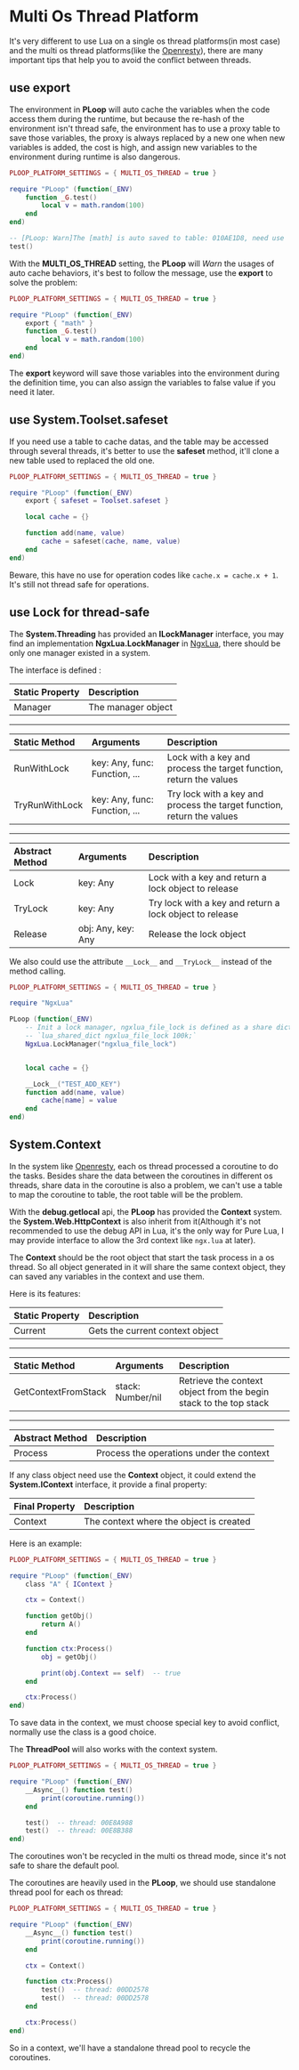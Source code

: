 # Multi Os Thread Platform

It's very different to use Lua on a single os thread platforms(in most case) and the multi os thread platforms(like the [Openresty][]), there are many important tips that help you to avoid the conflict between threads.


## use export

The environment in **PLoop** will auto cache the variables when the code access them during the runtime, but because the re-hash of the environment isn't thread safe, the environment has to use a proxy table to save those variables, the proxy is always replaced by a new one when new variables is added, the cost is high, and assign new variables to the environment during runtime is also dangerous.

```lua
PLOOP_PLATFORM_SETTINGS = { MULTI_OS_THREAD = true }

require "PLoop" (function(_ENV)
	function _G.test()
		local v = math.random(100)
	end
end)

-- [PLoop: Warn]The [math] is auto saved to table: 010AE1D8, need use 'export{ "math" }'@xxxxx.lua:5	4
test()
```

With the **MULTI_OS_THREAD** setting, the **PLoop** will *Warn* the usages of auto cache behaviors, it's best to follow the message, use the **export** to solve the problem:

```lua
PLOOP_PLATFORM_SETTINGS = { MULTI_OS_THREAD = true }

require "PLoop" (function(_ENV)
	export { "math" }
	function _G.test()
		local v = math.random(100)
	end
end)
```

The **export** keyword will save those variables into the environment during the definition time, you can also assign the variables to false value if you need it later.


## use System.Toolset.safeset

If you need use a table to cache datas, and the table may be accessed through several threads, it's better to use the **safeset** method, it'll clone a new table used to replaced the old one.

```lua
PLOOP_PLATFORM_SETTINGS = { MULTI_OS_THREAD = true }

require "PLoop" (function(_ENV)
	export { safeset = Toolset.safeset }

	local cache = {}

	function add(name, value)
		cache = safeset(cache, name, value)
	end
end)
```

Beware, this have no use for operation codes like `cache.x = cache.x + 1`. It's still not thread safe for operations.


## use Lock for thread-safe

The **System.Threading** has provided an **ILockManager** interface, you may find an implementation **NgxLua.LockManager** in [NgxLua][], there should be only one manager existed in a system.

The interface is defined :

Static Property      |Description
:--------------------|:-----------------------------
Manager              |The manager object
----------------------------------------------------


Static Method        |Arguments                      |Description
:--------------------|:------------------------------|:-------------------------
RunWithLock          |key: Any, func: Function, ...  |Lock with a key and process the target function, return the values
TryRunWithLock       |key: Any, func: Function, ...  |Try lock with a key and process the target function, return the values
--------------------------------------------------------------------------------


Abstract Method      |Arguments                      |Description
:--------------------|:------------------------------|:-------------------------
Lock                 |key: Any                       |Lock with a key and return a lock object to release
TryLock              |key: Any                       |Try lock with a key and return a lock object to release
Release              |obj: Any, key: Any             |Release the lock object

We also could use the attribute `__Lock__` and `__TryLock__` instead of the method calling.

```lua
PLOOP_PLATFORM_SETTINGS = { MULTI_OS_THREAD = true }

require "NgxLua"

PLoop (function(_ENV)
	-- Init a lock manager, ngxlua_file_lock is defined as a share dict in the nginx.conf like
	-- `lua_shared_dict ngxlua_file_lock 100k;`
	NgxLua.LockManager("ngxlua_file_lock")


	local cache = {}

	__Lock__("TEST_ADD_KEY")
	function add(name, value)
		cache[name] = value
	end
end)
```


## System.Context

In the system like [Openresty][], each os thread processed a coroutine to do the tasks. Besides share the data between the coroutines in different os threads, share data in the coroutine is also a problem, we can't use a table to map the coroutine to table, the root table will be the problem.

With the **debug.getlocal** api, the **PLoop** has provided the **Context** system. the **System.Web.HttpContext** is also inherit from it(Although it's not recommended to use the debug API in Lua, it's the only way for Pure Lua, I may provide interface to allow the 3rd context like `ngx.lua` at later).

The **Context** should be the root object that start the task process in a os thread. So all object generated in it will share the same context object, they can saved any variables in the context and use them.

Here is its features:

Static Property   |Description
:-----------------|:-------------------------
Current           |Gets the current context object
---------------------------------------------


Static Method         |Arguments          |Description
:---------------------|:------------------|:-------------
GetContextFromStack   |stack: Number/nil  |Retrieve the context object from the begin stack to the top stack
---------------------------------------------------------


Abstract Method   |Description
:-----------------|:---------------------------
Process           |Process the operations under the context


If any class object need use the **Context** object, it could extend the **System.IContext** interface, it provide a final property:

Final Property    |Description
:-----------------|:---------------------------
Context           |The context where the object is created


Here is an example:

```lua
PLOOP_PLATFORM_SETTINGS = { MULTI_OS_THREAD = true }

require "PLoop" (function(_ENV)
	class "A" { IContext }

	ctx = Context()

	function getObj()
		return A()
	end

	function ctx:Process()
		obj = getObj()

		print(obj.Context == self)  -- true
	end

	ctx:Process()
end)
```

To save data in the context, we must choose special key to avoid conflict, normally use the class is a good choice.

The **ThreadPool** will also works with the context system.

```lua
PLOOP_PLATFORM_SETTINGS = { MULTI_OS_THREAD = true }

require "PLoop" (function(_ENV)
	__Async__() function test()
		print(coroutine.running())
	end

	test()  -- thread: 00E8A988
	test()  -- thread: 00E8B388
end)
```

The coroutines won't be recycled in the multi os thread mode, since it's not safe to share the default pool.

The coroutines are heavily used in the **PLoop**, we should use standalone thread pool for each os thread:

```lua
PLOOP_PLATFORM_SETTINGS = { MULTI_OS_THREAD = true }

require "PLoop" (function(_ENV)
	__Async__() function test()
		print(coroutine.running())
	end

	ctx = Context()

	function ctx:Process()
		test()  -- thread: 00DD2578
		test()  -- thread: 00DD2578
	end

	ctx:Process()
end)
```

So in a context, we'll have a standalone thread pool to recycle the coroutines.


[Openresty]: https://github.com/openresty/lua-nginx-module/ "Openresty"
[NgxLua]: https://github.com/kurapica/NgxLua/ "An implementation for the Openresty"